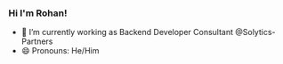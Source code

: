 ### Hi I'm Rohan!

- 🔭 I’m currently working as Backend Developer Consultant @Solytics-Partners
- 😄 Pronouns: He/Him
<!---
Rohan-Solytics/Rohan-Solytics is a ✨ special ✨ repository because its `README.md` (this file) appears on your GitHub profile.
You can click the Preview link to take a look at your changes.
--->
